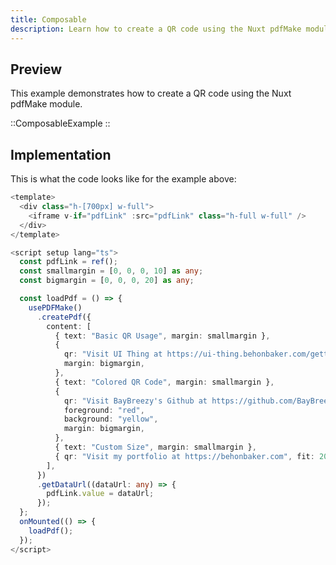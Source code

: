 ```yaml
---
title: Composable
description: Learn how to create a QR code using the Nuxt pdfMake module.
---
```


## Preview

This example demonstrates how to create a QR code using the Nuxt pdfMake module.

::ComposableExample
::

## Implementation

This is what the code looks like for the example above:

```ts [ComposableExample.vue]
<template>
  <div class="h-[700px] w-full">
    <iframe v-if="pdfLink" :src="pdfLink" class="h-full w-full" />
  </div>
</template>

<script setup lang="ts">
  const pdfLink = ref();
  const smallmargin = [0, 0, 0, 10] as any;
  const bigmargin = [0, 0, 0, 20] as any;

  const loadPdf = () => {
    usePDFMake()
      .createPdf({
        content: [
          { text: "Basic QR Usage", margin: smallmargin },
          {
            qr: "Visit UI Thing at https://ui-thing.behonbaker.com/getting-started/introduction",
            margin: bigmargin,
          },
          { text: "Colored QR Code", margin: smallmargin },
          {
            qr: "Visit BayBreezy's Github at https://github.com/BayBreezy",
            foreground: "red",
            background: "yellow",
            margin: bigmargin,
          },
          { text: "Custom Size", margin: smallmargin },
          { qr: "Visit my portfolio at https://behonbaker.com", fit: 200 },
        ],
      })
      .getDataUrl((dataUrl: any) => {
        pdfLink.value = dataUrl;
      });
  };
  onMounted(() => {
    loadPdf();
  });
</script>
```
